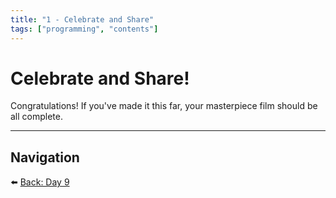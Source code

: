 ```yaml
---
title: "1 - Celebrate and Share"
tags: ["programming", "contents"]
---
```

# Celebrate and Share!

Congratulations! If you've made it this far, your masterpiece film should be all complete.

---

## Navigation

⬅️ [Back: Day 9](/minecraft_movie_course/Day-9/00_video_editing_voice_acting)
